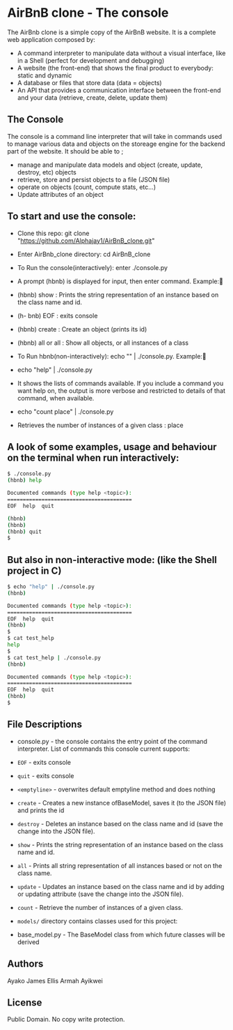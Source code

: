 #  AirBnB clone - The console

The AirBnb clone is a simple copy of the AirBnB website. It is a complete web application composed by:

- A command interpreter to manipulate data without a visual interface, like in a Shell (perfect for development and debugging)
- A website (the front-end) that shows the final product to everybody: static and dynamic
- A database or files that store data (data = objects)
- An API that provides a communication interface between the front-end and your data (retrieve, create, delete, update them)

## The Console
The console is a command line interpreter that will take in commands used to manage various data and objects on the storeage engine for the backend part of the website. It should be able to ;

- manage and manipulate data models and object (create, update, destroy, etc) objects
- retrieve, store and persist objects to a file (JSON file)
- operate on objects (count, compute stats, etc...)
- Update attributes of an object

## To start and use the console:

- Clone this repo: git clone "https://github.com/Alphajay1/AirBnB_clone.git"
- Enter AirBnb_clone directory: cd AirBnB_clone

- To Run the console(interactively): enter ./console.py

- A prompt (hbnb) is displayed for input, then enter command. Example::memo:
- (hbnb) show <user> : Prints the string representation of an instance based on the class name and id.
- (h- bnb) EOF : exits console
- (hbnb) create <class> : Create an object (prints its id)
- (hbnb) all or all <class> : Show all objects, or all instances of a class
- To Run hbnb(non-interactively): echo "<command>" | ./console.py. Example::memo:

- echo "help" | ./console.py
- It shows the lists of commands available. If you include a command you want help on, the output is more verbose and restricted to details of that command, when available.
- echo "count place" | ./console.py
- Retrieves the number of instances of a given class : place

## A look of some examples, usage and behaviour on the terminal when run interactively:

```bash
$ ./console.py
(hbnb) help

Documented commands (type help <topic>):
========================================
EOF  help  quit

(hbnb) 
(hbnb) 
(hbnb) quit
$
```
## But also in non-interactive mode: (like the Shell project in C)

```bash
$ echo "help" | ./console.py
(hbnb)

Documented commands (type help <topic>):
========================================
EOF  help  quit
(hbnb) 
$
$ cat test_help
help
$
$ cat test_help | ./console.py
(hbnb)

Documented commands (type help <topic>):
========================================
EOF  help  quit
(hbnb) 
$
```

## File Descriptions

- console.py - the console contains the entry point of the command interpreter. List of commands this console current supports:

- `EOF` - exits console
- `quit` - exits console
- `<emptyline>` - overwrites default emptyline method and does nothing
- `create` - Creates a new instance ofBaseModel, saves it (to the JSON file) and prints the id
- `destroy` - Deletes an instance based on the class name and id (save the change into the JSON file).
- `show` - Prints the string representation of an instance based on the class name and id.
- `all` - Prints all string representation of all instances based or not on the class name.
- `update` - Updates an instance based on the class name and id by adding or updating attribute (save the change into the JSON file).
- `count` - Retrieve the number of instances of a given class.
- `models/` directory contains classes used for this project:
- base_model.py - The BaseModel class from which future classes will be derived

## Authors
Ayako James
Ellis Armah Ayikwei

## License
Public Domain. No copy write protection.
